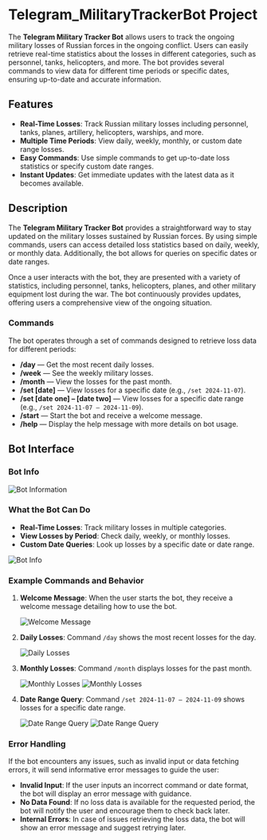 # Telegram_MilitaryTrackerBot Project

The **Telegram Military Tracker Bot** allows users to track the ongoing military losses of Russian forces in the ongoing conflict. Users can easily retrieve real-time statistics about the losses in different categories, such as personnel, tanks, helicopters, and more. The bot provides several commands to view data for different time periods or specific dates, ensuring up-to-date and accurate information.

## Features
- **Real-Time Losses**: Track Russian military losses including personnel, tanks, planes, artillery, helicopters, warships, and more.
- **Multiple Time Periods**: View daily, weekly, monthly, or custom date range losses.
- **Easy Commands**: Use simple commands to get up-to-date loss statistics or specify custom date ranges.
- **Instant Updates**: Get immediate updates with the latest data as it becomes available.

## Description
The **Telegram Military Tracker Bot** provides a straightforward way to stay updated on the military losses sustained by Russian forces. By using simple commands, users can access detailed loss statistics based on daily, weekly, or monthly data. Additionally, the bot allows for queries on specific dates or date ranges.

Once a user interacts with the bot, they are presented with a variety of statistics, including personnel, tanks, helicopters, planes, and other military equipment lost during the war. The bot continuously provides updates, offering users a comprehensive view of the ongoing situation.

### Commands
The bot operates through a set of commands designed to retrieve loss data for different periods:

- **/day** — Get the most recent daily losses.
- **/week** — See the weekly military losses.
- **/month** — View the losses for the past month.
- **/set [date]** — View losses for a specific date (e.g., `/set 2024-11-07`).
- **/set [date one] – [date two]** — View losses for a specific date range (e.g., `/set 2024-11-07 – 2024-11-09`).
- **/start** — Start the bot and receive a welcome message.
- **/help** — Display the help message with more details on bot usage.

## Bot Interface

### Bot Info
![Bot Information](photos/bot_info.jpg)

### What the Bot Can Do
- **Real-Time Losses**: Track military losses in multiple categories.
- **View Losses by Period**: Check daily, weekly, or monthly losses.
- **Custom Date Queries**: Look up losses by a specific date or date range.

![Bot Info](photos/what_can_this_bot_do.jpg)

### Example Commands and Behavior

1. **Welcome Message**:
   When the user starts the bot, they receive a welcome message detailing how to use the bot.

   ![Welcome Message](photos/welcome_message.jpg)

2. **Daily Losses**:
   Command `/day` shows the most recent losses for the day.

   ![Daily Losses](photos/daily_losses.jpg)

3. **Monthly Losses**:
   Command `/month` displays losses for the past month.

   ![Monthly Losses](photos/monthly_losses1.jpg)
   ![Monthly Losses](photos/monthly_losses2.jpg)

4. **Date Range Query**:
   Command `/set 2024-11-07 – 2024-11-09` shows losses for a specific date range.

   ![Date Range Query](photos/date_range_query1.jpg)
   ![Date Range Query](photos/date_range_query2.jpg)

### Error Handling

If the bot encounters any issues, such as invalid input or data fetching errors, it will send informative error messages to guide the user:

- **Invalid Input**: If the user inputs an incorrect command or date format, the bot will display an error message with guidance.
- **No Data Found**: If no loss data is available for the requested period, the bot will notify the user and encourage them to check back later.
- **Internal Errors**: In case of issues retrieving the loss data, the bot will show an error message and suggest retrying later.
